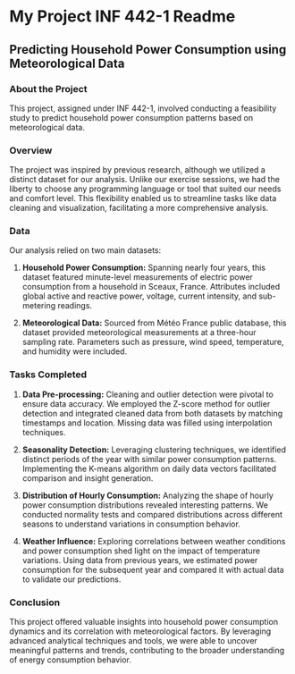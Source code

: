 # My Project INF 442-1 Readme

## Predicting Household Power Consumption using Meteorological Data

### About the Project
This project, assigned under INF 442-1, involved conducting a feasibility study to predict household power consumption patterns based on meteorological data.

### Overview
The project was inspired by previous research, although we utilized a distinct dataset for our analysis. Unlike our exercise sessions, we had the liberty to choose any programming language or tool that suited our needs and comfort level. This flexibility enabled us to streamline tasks like data cleaning and visualization, facilitating a more comprehensive analysis.

### Data
Our analysis relied on two main datasets:

1. **Household Power Consumption:** Spanning nearly four years, this dataset featured minute-level measurements of electric power consumption from a household in Sceaux, France. Attributes included global active and reactive power, voltage, current intensity, and sub-metering readings.

2. **Meteorological Data:** Sourced from Météo France public database, this dataset provided meteorological measurements at a three-hour sampling rate. Parameters such as pressure, wind speed, temperature, and humidity were included.

### Tasks Completed
1. **Data Pre-processing:** Cleaning and outlier detection were pivotal to ensure data accuracy. We employed the Z-score method for outlier detection and integrated cleaned data from both datasets by matching timestamps and location. Missing data was filled using interpolation techniques.

2. **Seasonality Detection:** Leveraging clustering techniques, we identified distinct periods of the year with similar power consumption patterns. Implementing the K-means algorithm on daily data vectors facilitated comparison and insight generation.

3. **Distribution of Hourly Consumption:** Analyzing the shape of hourly power consumption distributions revealed interesting patterns. We conducted normality tests and compared distributions across different seasons to understand variations in consumption behavior.

4. **Weather Influence:** Exploring correlations between weather conditions and power consumption shed light on the impact of temperature variations. Using data from previous years, we estimated power consumption for the subsequent year and compared it with actual data to validate our predictions.

### Conclusion
This project offered valuable insights into household power consumption dynamics and its correlation with meteorological factors. By leveraging advanced analytical techniques and tools, we were able to uncover meaningful patterns and trends, contributing to the broader understanding of energy consumption behavior.
